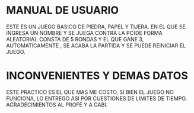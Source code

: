 # MANUAL DE USUARIO

ESTE ES UN JUEGO BASICO DE PIEDRA, PAPEL Y TIJERA. EN EL QUE SE INGRESA UN NOMBRE Y SE JUEGA CONTRA LA PC(DE FORMA ALEATORIA). CONSTA DE 5 RONDAS Y EL QUE GANE 3, AUTOMATICAMENTE , SE ACABA LA PARTIDA Y SE PUEDE REINICIAR EL JUEGO.

# INCONVENIENTES Y DEMAS DATOS

ESTE PRACTICO ES EL QUE MAS ME COSTO, SI BIEN EL JUEGO NO FUNCIONA, LO ENTREGO ASI POR CUESTIONES DE LIMITES DE TIEMPO. AGRADECIMIENTOS AL PROFE Y A GABI. 